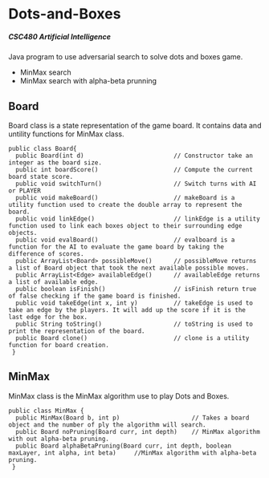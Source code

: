 # Dots-and-Boxes
##### CSC480 Artificial Intelligence
Java program to use adversarial search to solve dots and boxes game.
- MinMax search
- MinMax search with alpha-beta prunning

## Board
Board class is a state representation of the game board. It contains data and untility functions for MinMax class.
```
public class Board{
  public Board(int d)                         // Constructor take an integer as the board size.
  public int boardScore()                     // Compute the current board state score.
  public void switchTurn()                    // Switch turns with AI or PLAYER
  public void makeBoard()                     // makeBoard is a utility function used to create the double array to represent the board.
  public void linkEdge()                      // linkEdge is a utility function used to link each boxes object to their surrounding edge objects.
  public void evalBoard()                     // evalboard is a function for the AI to evaluate the game board by taking the difference of scores.
  public ArrayList<Board> possibleMove()      // possibleMove returns a list of Board object that took the next available possible moves.
  public ArrayList<Edge> availableEdge()      // availableEdge returns a list of available edge.
  public boolean isFinish()                   // isFinish return true of false checking if the game board is finished.
  public void takeEdge(int x, int y)          // takeEdge is used to take an edge by the players. It will add up the score if it is the last edge for the box.
  public String toString()                    // toString is used to print the representation of the board.
  public Board clone()                        // clone is a utility function for board creation.
 }
```

## MinMax
MinMax class is the MinMax algorithm use to play Dots and Boxes.
```
public class MinMax {
  public MinMax(Board b, int p)                    // Takes a board object and the number of ply the algorithm will search.
  public Board noPruning(Board curr, int depth)    // MinMax algorithm with out alpha-beta pruning.
  public Board alphaBetaPruning(Board curr, int depth, boolean maxLayer, int alpha, int beta)     //MinMax algorithm with alpha-beta pruning. 
 }
```
  
